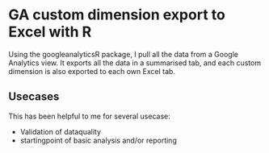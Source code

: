 # GA custom dimension export to Excel with R
Using the googleanalyticsR package, I pull all the data from a Google Analytics view.
It exports all the data in a summarised tab, and each custom dimension is also exported to each own Excel tab.

## Usecases

This has been helpful to me for several usecase:
* Validation of dataquality
* startingpoint of basic analysis and/or reporting
